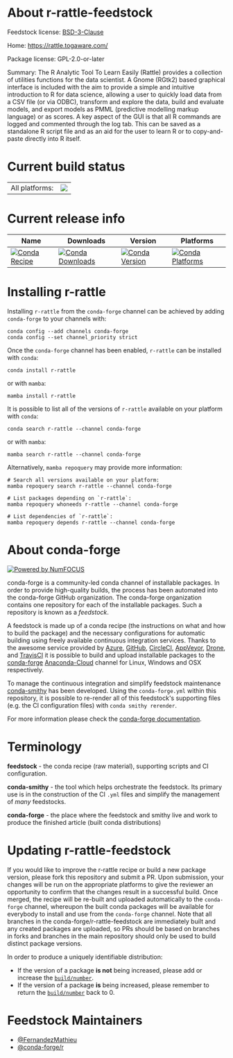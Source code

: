 About r-rattle-feedstock
========================

Feedstock license: [BSD-3-Clause](https://github.com/conda-forge/r-rattle-feedstock/blob/main/LICENSE.txt)

Home: https://rattle.togaware.com/

Package license: GPL-2.0-or-later

Summary: The R Analytic Tool To Learn Easily (Rattle) provides a collection of utilities functions for the data scientist. A Gnome (RGtk2) based graphical interface is included with the aim to provide a simple and intuitive introduction to R for data science, allowing a user to quickly load data from a CSV file (or via ODBC), transform and explore the data, build and evaluate models, and export models as PMML (predictive modelling markup language) or as scores. A key aspect of the GUI is that all R commands are logged and commented through the log tab. This can be saved as a standalone R script file and as an aid for the user to learn R or to copy-and-paste directly into R itself.

Current build status
====================


<table><tr><td>All platforms:</td>
    <td>
      <a href="https://dev.azure.com/conda-forge/feedstock-builds/_build/latest?definitionId=11118&branchName=main">
        <img src="https://dev.azure.com/conda-forge/feedstock-builds/_apis/build/status/r-rattle-feedstock?branchName=main">
      </a>
    </td>
  </tr>
</table>

Current release info
====================

| Name | Downloads | Version | Platforms |
| --- | --- | --- | --- |
| [![Conda Recipe](https://img.shields.io/badge/recipe-r--rattle-green.svg)](https://anaconda.org/conda-forge/r-rattle) | [![Conda Downloads](https://img.shields.io/conda/dn/conda-forge/r-rattle.svg)](https://anaconda.org/conda-forge/r-rattle) | [![Conda Version](https://img.shields.io/conda/vn/conda-forge/r-rattle.svg)](https://anaconda.org/conda-forge/r-rattle) | [![Conda Platforms](https://img.shields.io/conda/pn/conda-forge/r-rattle.svg)](https://anaconda.org/conda-forge/r-rattle) |

Installing r-rattle
===================

Installing `r-rattle` from the `conda-forge` channel can be achieved by adding `conda-forge` to your channels with:

```
conda config --add channels conda-forge
conda config --set channel_priority strict
```

Once the `conda-forge` channel has been enabled, `r-rattle` can be installed with `conda`:

```
conda install r-rattle
```

or with `mamba`:

```
mamba install r-rattle
```

It is possible to list all of the versions of `r-rattle` available on your platform with `conda`:

```
conda search r-rattle --channel conda-forge
```

or with `mamba`:

```
mamba search r-rattle --channel conda-forge
```

Alternatively, `mamba repoquery` may provide more information:

```
# Search all versions available on your platform:
mamba repoquery search r-rattle --channel conda-forge

# List packages depending on `r-rattle`:
mamba repoquery whoneeds r-rattle --channel conda-forge

# List dependencies of `r-rattle`:
mamba repoquery depends r-rattle --channel conda-forge
```


About conda-forge
=================

[![Powered by
NumFOCUS](https://img.shields.io/badge/powered%20by-NumFOCUS-orange.svg?style=flat&colorA=E1523D&colorB=007D8A)](https://numfocus.org)

conda-forge is a community-led conda channel of installable packages.
In order to provide high-quality builds, the process has been automated into the
conda-forge GitHub organization. The conda-forge organization contains one repository
for each of the installable packages. Such a repository is known as a *feedstock*.

A feedstock is made up of a conda recipe (the instructions on what and how to build
the package) and the necessary configurations for automatic building using freely
available continuous integration services. Thanks to the awesome service provided by
[Azure](https://azure.microsoft.com/en-us/services/devops/), [GitHub](https://github.com/),
[CircleCI](https://circleci.com/), [AppVeyor](https://www.appveyor.com/),
[Drone](https://cloud.drone.io/welcome), and [TravisCI](https://travis-ci.com/)
it is possible to build and upload installable packages to the
[conda-forge](https://anaconda.org/conda-forge) [Anaconda-Cloud](https://anaconda.org/)
channel for Linux, Windows and OSX respectively.

To manage the continuous integration and simplify feedstock maintenance
[conda-smithy](https://github.com/conda-forge/conda-smithy) has been developed.
Using the ``conda-forge.yml`` within this repository, it is possible to re-render all of
this feedstock's supporting files (e.g. the CI configuration files) with ``conda smithy rerender``.

For more information please check the [conda-forge documentation](https://conda-forge.org/docs/).

Terminology
===========

**feedstock** - the conda recipe (raw material), supporting scripts and CI configuration.

**conda-smithy** - the tool which helps orchestrate the feedstock.
                   Its primary use is in the construction of the CI ``.yml`` files
                   and simplify the management of *many* feedstocks.

**conda-forge** - the place where the feedstock and smithy live and work to
                  produce the finished article (built conda distributions)


Updating r-rattle-feedstock
===========================

If you would like to improve the r-rattle recipe or build a new
package version, please fork this repository and submit a PR. Upon submission,
your changes will be run on the appropriate platforms to give the reviewer an
opportunity to confirm that the changes result in a successful build. Once
merged, the recipe will be re-built and uploaded automatically to the
`conda-forge` channel, whereupon the built conda packages will be available for
everybody to install and use from the `conda-forge` channel.
Note that all branches in the conda-forge/r-rattle-feedstock are
immediately built and any created packages are uploaded, so PRs should be based
on branches in forks and branches in the main repository should only be used to
build distinct package versions.

In order to produce a uniquely identifiable distribution:
 * If the version of a package **is not** being increased, please add or increase
   the [``build/number``](https://docs.conda.io/projects/conda-build/en/latest/resources/define-metadata.html#build-number-and-string).
 * If the version of a package **is** being increased, please remember to return
   the [``build/number``](https://docs.conda.io/projects/conda-build/en/latest/resources/define-metadata.html#build-number-and-string)
   back to 0.

Feedstock Maintainers
=====================

* [@FernandezMathieu](https://github.com/FernandezMathieu/)
* [@conda-forge/r](https://github.com/conda-forge/r/)

